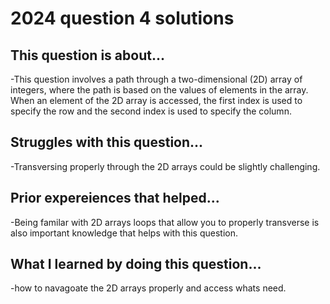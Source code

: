 # 2024 question 4 solutions

## This question is about...
-This question involves a path through a two-dimensional (2D) array of integers, where the path is based on the
values of elements in the array. When an element of the 2D array is accessed, the first index is used to specify
the row and the second index is used to specify the column. 

## Struggles with this question...
-Transversing properly through the 2D arrays could be slightly challenging. 

## Prior expereiences that helped...
-Being familar with 2D arrays loops that allow you to properly transverse is also important knowledge that helps with this question. 

## What I learned by doing this question...
-how to navagoate the 2D arrays properly and access whats need. 
